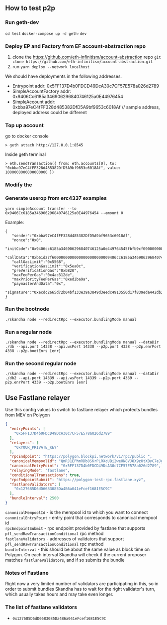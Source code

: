 ## How to test p2p

### Run geth-dev

`cd test`
`docker-compose up -d geth-dev`

### Deploy EP and Factory from EF account-abstraction repo

1. clone the https://github.com/eth-infinitism/account-abstraction repo `git clone https://github.com/eth-infinitism/account-abstraction.git`
2. run `yarn deploy --network localhost` 

We should have deployments in the following addresses.
- Entrypoint addr: 0x5FF137D4b0FDCD49DcA30c7CF57E578a026d2789
- SimpleAccountFactory addr: 0x9406Cc6185a346906296840746125a0E44976454
- SimpleAccount addr: 0xbba97eC4fFF328d485382DfD5A9bf9653c6018Af // sample address, deployed address could be different 

### Top up account

go to docker console
```
> geth attach http://127.0.0.1:8545
```
Inside geth terminal
```
> eth.sendTransaction({ from: eth.accounts[0], to: "0xbba97eC4fFF328d485382DfD5A9bf9653c6018Af", value: 1000000000000000000 })
```

### Modify the 

### Generate userop from erc4337 examples

`yarn simpleAccount transfer --to 0x9406Cc6185a346906296840746125a0E44976454 --amount 0`

Example: 
```
{
   "sender":"0xbba97eC4fFF328d485382DfD5A9bf9653c6018Af",
   "nonce":"0x0",
   "initCode":"0x9406cc6185a346906296840746125a0e449764545fbfb9cf00000000000000000000000005449b55b91e9ebdd099ed584cb6357234f2ab3b0000000000000000000000000000000000000000000000000000000000000000",
   "callData":"0xb61d27f60000000000000000000000009406cc6185a346906296840746125a0e4497645400000000000000000000000000000000000000000000000000000000000f424000000000000000000000000000000000000000000000000000000000000000600000000000000000000000000000000000000000000000000000000000000000",
   "callGasLimit":"0x5568",
   "verificationGasLimit":"0x5ea0c",
   "preVerificationGas":"0xb820",
   "maxFeePerGas":"0x4ac312de",
   "maxPriorityFeePerGas":"0xed2ba9a",
   "paymasterAndData":"0x",
   "signature":"0xecdc2665d72b04bf133e39a3849d3eedc4913550d17f839eda442db2ea175e906750b860ba0e3ac1d3de068c2e16183a1e430f77fae2ec94e44298083576033e1c"
}
```

### Run the bootnode

```
./skandha node --redirectRpc --executor.bundlingMode manual
```

### Run a regular node

```
./skandha node --redirectRpc --executor.bundlingMode manual --dataDir ./db --api.port 14338 --api.wsPort 14338 --p2p.port 4338 --p2p.enrPort 4338 --p2p.bootEnrs [enr]
```

### Run the second regular node 

```
./skandha node --redirectRpc --executor.bundlingMode manual --dataDir ./db2 --api.port 14339 --api.wsPort 14339 --p2p.port 4339 --p2p.enrPort 4339 --p2p.bootEnrs [enr]
```

## Use Fastlane relayer

Use this config values to switch to fastlane relayer which protects bundles from MEV on Polygon

```json
{
  "entryPoints": [
    "0x5FF137D4b0FDCD49DcA30c7CF57E578a026d2789"
  ],
  "relayers": [
    "0xYOUR_PRIVATE_KEY"
  ],
  "rpcEndpoint": "https://polygon.blockpi.network/v1/rpc/public	",
  "canonicalMempoolId": "QmRJ1EPhmRDb8SKrPLRXcUBi2weUN8VJ8X9zUtXByC7eJg",
  "canonicalEntryPoint": "0x5FF137D4b0FDCD49DcA30c7CF57E578a026d2789",
  "relayingMode": "fastlane",
  "conditionalTransactions": true,
  "rpcEndpointSubmit": "https://polygon-test-rpc.fastlane.xyz",
  "fastlaneValidators": [
    "0x127685D6dD6683085Da4B6a041eFcef1681E5C9C"
  ],
  "bundleInterval": 2500
}

```

`canonicalMempoolId` - is the mempool id to which you want to connect\
`canonicalEntryPoint` - entry point that corresponds to canonical mempool id\
`rpcEndpointSubmit` - rpc endpoint provided by fastlane that supports `pfl_sendRawTransactionConditional` rpc method\
`fastlaneValidators` - addresses of validators that support `pfl_sendRawTransactionConditional` rpc method\
`bundleInterval` - this should be about the same value as block time on Polygon. On each interval Skandha will check if the current proposer matches `fastlaneValidators`, and if so submits the bundle


### Notes of Fastlane

Right now a very limited number of validators are participating in this, so in order to submit bundles Skandha has to wait for the right validator's turn, which usually takes hours and may take even longer.

### The list of fastlane validators

- `0x127685D6dD6683085Da4B6a041eFcef1681E5C9C`